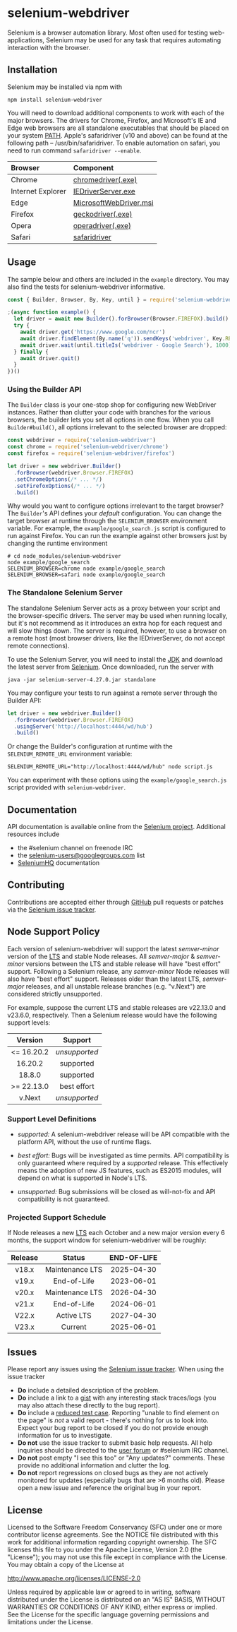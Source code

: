 # selenium-webdriver

Selenium is a browser automation library. Most often used for testing
web-applications, Selenium may be used for any task that requires automating
interaction with the browser.

## Installation

Selenium may be installed via npm with

    npm install selenium-webdriver

You will need to download additional components to work with each of the major
browsers. The drivers for Chrome, Firefox, and Microsoft's IE and Edge web
browsers are all standalone executables that should be placed on your system
[PATH]. Apple's safaridriver (v10 and above) can be found at the
following path – /usr/bin/safaridriver. To enable automation on safari,
you need to run command `safaridriver --enable`.

| Browser           | Component                        |
| :---------------- | :------------------------------- |
| Chrome            | [chromedriver(.exe)][chrome]     |
| Internet Explorer | [IEDriverServer.exe][release]    |
| Edge              | [MicrosoftWebDriver.msi][edge]   |
| Firefox           | [geckodriver(.exe)][geckodriver] |
| Opera             | [operadriver(.exe)][operadriver] |
| Safari            | [safaridriver]                   |

## Usage

The sample below and others are included in the `example` directory. You may
also find the tests for selenium-webdriver informative.

```javascript
const { Builder, Browser, By, Key, until } = require('selenium-webdriver')

;(async function example() {
  let driver = await new Builder().forBrowser(Browser.FIREFOX).build()
  try {
    await driver.get('https://www.google.com/ncr')
    await driver.findElement(By.name('q')).sendKeys('webdriver', Key.RETURN)
    await driver.wait(until.titleIs('webdriver - Google Search'), 1000)
  } finally {
    await driver.quit()
  }
})()
```

### Using the Builder API

The `Builder` class is your one-stop shop for configuring new WebDriver
instances. Rather than clutter your code with branches for the various browsers,
the builder lets you set all options in one flow. When you call
`Builder#build()`, all options irrelevant to the selected browser are dropped:

```javascript
const webdriver = require('selenium-webdriver')
const chrome = require('selenium-webdriver/chrome')
const firefox = require('selenium-webdriver/firefox')

let driver = new webdriver.Builder()
  .forBrowser(webdriver.Browser.FIREFOX)
  .setChromeOptions(/* ... */)
  .setFirefoxOptions(/* ... */)
  .build()
```

Why would you want to configure options irrelevant to the target browser? The
`Builder`'s API defines your _default_ configuration. You can change the target
browser at runtime through the `SELENIUM_BROWSER` environment variable. For
example, the `example/google_search.js` script is configured to run against
Firefox. You can run the example against other browsers just by changing the
runtime environment

    # cd node_modules/selenium-webdriver
    node example/google_search
    SELENIUM_BROWSER=chrome node example/google_search
    SELENIUM_BROWSER=safari node example/google_search

### The Standalone Selenium Server

The standalone Selenium Server acts as a proxy between your script and the
browser-specific drivers. The server may be used when running locally, but it's
not recommend as it introduces an extra hop for each request and will slow
things down. The server is required, however, to use a browser on a remote host
(most browser drivers, like the IEDriverServer, do not accept remote
connections).

To use the Selenium Server, you will need to install the
[JDK](http://www.oracle.com/technetwork/java/javase/downloads/index.html) and
download the latest server from [Selenium][release]. Once downloaded, run the
server with

    java -jar selenium-server-4.27.0.jar standalone

You may configure your tests to run against a remote server through the Builder
API:

```javascript
let driver = new webdriver.Builder()
  .forBrowser(webdriver.Browser.FIREFOX)
  .usingServer('http://localhost:4444/wd/hub')
  .build()
```

Or change the Builder's configuration at runtime with the `SELENIUM_REMOTE_URL`
environment variable:

    SELENIUM_REMOTE_URL="http://localhost:4444/wd/hub" node script.js

You can experiment with these options using the `example/google_search.js`
script provided with `selenium-webdriver`.

## Documentation

API documentation is available online from the [Selenium project][api].
Additional resources include

- the #selenium channel on freenode IRC
- the [selenium-users@googlegroups.com][users] list
- [SeleniumHQ](https://selenium.dev/documentation/) documentation

## Contributing

Contributions are accepted either through [GitHub][gh] pull requests or patches
via the [Selenium issue tracker][issues].

## Node Support Policy

Each version of selenium-webdriver will support the latest _semver-minor_
version of the [LTS] and stable Node releases. All _semver-major_ &
_semver-minor_ versions between the LTS and stable release will have "best
effort" support. Following a Selenium release, any _semver-minor_ Node releases
will also have "best effort" support. Releases older than the latest LTS,
_semver-major_ releases, and all unstable release branches (e.g. "v.Next")
are considered strictly unsupported.

For example, suppose the current LTS and stable releases are v22.13.0 and
v23.6.0,
respectively. Then a Selenium release would have the following support levels:

|  Version   |    Support    |
| :--------: | :-----------: |
| <= 16.20.2 | _unsupported_ |
|  16.20.2   |   supported   |
|   18.8.0   |   supported   |
| >= 22.13.0 |  best effort  |
|   v.Next   | _unsupported_ |

### Support Level Definitions

- _supported:_ A selenium-webdriver release will be API compatible with the
  platform API, without the use of runtime flags.

- _best effort:_ Bugs will be investigated as time permits. API compatibility is
  only guaranteed where required by a _supported_ release. This effectively
  means the adoption of new JS features, such as ES2015 modules, will depend
  on what is supported in Node's LTS.

- _unsupported:_ Bug submissions will be closed as will-not-fix and API
  compatibility is not guaranteed.

### Projected Support Schedule

If Node releases a new [LTS] each October and a new major version every 6
months, the support window for selenium-webdriver will be roughly:

| Release |     Status      | END-OF-LIFE |
| :-----: | :-------------: | :---------: |
|  v18.x  | Maintenance LTS | 2025-04-30  |
|  v19.x  |   End-of-Life   | 2023-06-01  |
|  v20.x  | Maintenance LTS | 2026-04-30  |
|  v21.x  |   End-of-Life   | 2024-06-01  |
|  V22.x  |   Active LTS    | 2027-04-30  |
|  V23.x  |     Current     | 2025-06-01  |

## Issues

Please report any issues using the [Selenium issue tracker][issues]. When using
the issue tracker

- **Do** include a detailed description of the problem.
- **Do** include a link to a [gist](http://gist.github.com/) with any
  interesting stack traces/logs (you may also attach these directly to the bug
  report).
- **Do** include a [reduced test case][reduction]. Reporting "unable to find
  element on the page" is _not_ a valid report - there's nothing for us to
  look into. Expect your bug report to be closed if you do not provide enough
  information for us to investigate.
- **Do not** use the issue tracker to submit basic help requests. All help
  inquiries should be directed to the [user forum][users] or #selenium IRC
  channel.
- **Do not** post empty "I see this too" or "Any updates?" comments. These
  provide no additional information and clutter the log.
- **Do not** report regressions on closed bugs as they are not actively
  monitored for updates (especially bugs that are >6 months old). Please open a
  new issue and reference the original bug in your report.

## License

Licensed to the Software Freedom Conservancy (SFC) under one
or more contributor license agreements. See the NOTICE file
distributed with this work for additional information
regarding copyright ownership. The SFC licenses this file
to you under the Apache License, Version 2.0 (the
"License"); you may not use this file except in compliance
with the License. You may obtain a copy of the License at

http://www.apache.org/licenses/LICENSE-2.0

Unless required by applicable law or agreed to in writing,
software distributed under the License is distributed on an
"AS IS" BASIS, WITHOUT WARRANTIES OR CONDITIONS OF ANY
KIND, either express or implied. See the License for the
specific language governing permissions and limitations
under the License.

[LTS]: https://github.com/nodejs/LTS
[PATH]: http://en.wikipedia.org/wiki/PATH_%28variable%29
[api]: https://www.selenium.dev/selenium/docs/api/javascript/
[chrome]: https://googlechromelabs.github.io/chrome-for-testing/#stable
[gh]: https://github.com/SeleniumHQ/selenium/
[issues]: https://github.com/SeleniumHQ/selenium/issues
[edge]: http://go.microsoft.com/fwlink/?LinkId=619687
[geckodriver]: https://github.com/mozilla/geckodriver/releases/
[reduction]: http://www.webkit.org/quality/reduction.html
[release]: https://www.selenium.dev/downloads/
[users]: https://groups.google.com/forum/#!forum/selenium-users
[safaridriver]: https://developer.apple.com/library/prerelease/content/releasenotes/General/WhatsNewInSafari/Articles/Safari_10_0.html#//apple_ref/doc/uid/TP40014305-CH11-DontLinkElementID_28
[operadriver]: https://github.com/operasoftware/operachromiumdriver/releases
